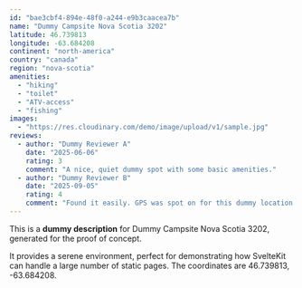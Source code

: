 ```yaml
---
id: "bae3cbf4-894e-48f0-a244-e9b3caacea7b"
name: "Dummy Campsite Nova Scotia 3202"
latitude: 46.739813
longitude: -63.684208
continent: "north-america"
country: "canada"
region: "nova-scotia"
amenities:
  - "hiking"
  - "toilet"
  - "ATV-access"
  - "fishing"
images:
  - "https://res.cloudinary.com/demo/image/upload/v1/sample.jpg"
reviews:
  - author: "Dummy Reviewer A"
    date: "2025-06-06"
    rating: 3
    comment: "A nice, quiet dummy spot with some basic amenities."
  - author: "Dummy Reviewer B"
    date: "2025-09-05"
    rating: 4
    comment: "Found it easily. GPS was spot on for this dummy location."
---
```


This is a **dummy description** for Dummy Campsite Nova Scotia 3202, generated for the proof of concept.

It provides a serene environment, perfect for demonstrating how SvelteKit can handle a large number of static pages. The coordinates are 46.739813, -63.684208.
